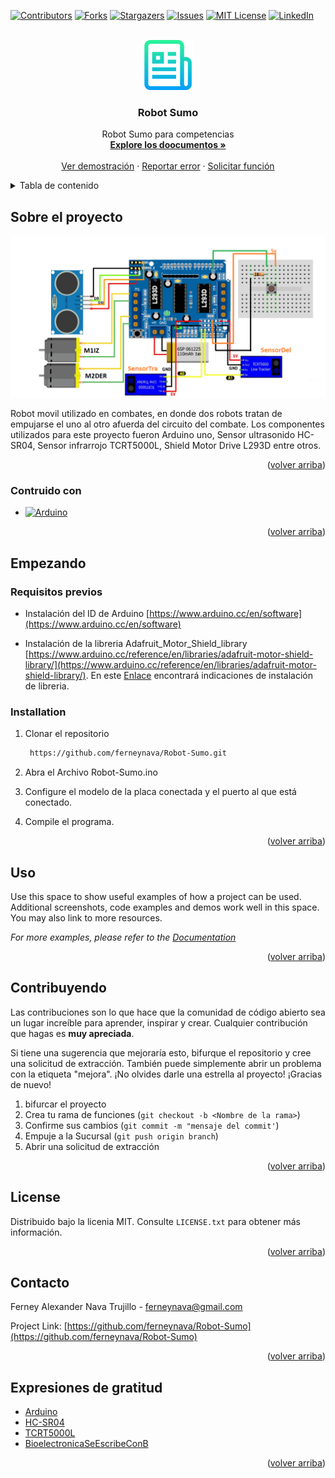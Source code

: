 <div id="top"></div>

[![Contributors][contributors-shield]][contributors-url]
[![Forks][forks-shield]][forks-url]
[![Stargazers][stars-shield]][stars-url]
[![Issues][issues-shield]][issues-url]
[![MIT License][license-shield]][license-url]
[![LinkedIn][linkedin-shield]][linkedin-url]



<!-- PROJECT LOGO -->
<br />
<div align="center">
  <a href="https://github.com/ferneynava/Robot-Sumo">
    <img src="images/logo.png" alt="Logo" width="80" height="80">
  </a>

  <h3 align="center">Robot Sumo</h3>

  <p align="center">
    Robot Sumo para competencias 
    <br />
    <a href="https://github.com/ferneynava/Robot-Sumo"><strong>Explore los doocumentos »</strong></a>
    <br />
    <br />
    <a href="https://github.com/ferneynava/Robot-Sumo">Ver demostración</a>
    ·
    <a href="https://github.com/ferneynava/Robot-Sumo/issues">Reportar error</a>
    ·
    <a href="https://github.com/ferneynava/Robot-Sumo/issues">Solicitar función</a>
  </p>
</div>



<!-- TABLE OF CONTENTS -->
<details>
  <summary>Tabla de contenido</summary>
  <ol>
    <li>
      <a href="#about-the-project">Sobre el proyecto</a>
      <ul>
        <li><a href="#built-with">Construido con</a></li>
      </ul>
    </li>
    <li>
      <a href="#getting-started">Empezando</a>
      <ul>
        <li><a href="#prerequisites">Requisitos previos</a></li>
        <li><a href="#installation">Instalación</a></li>
      </ul>
    </li>
    <li><a href="#usage">Uso</a></li>
    <li><a href="#contributing">Contribuyengo</a></li>
    <li><a href="#license">Licencia</a></li>
    <li><a href="#contact">Contacto</a></li>
    <li><a href="#acknowledgments">Expresiones de gratitud</a></li>
  </ol>
</details>



<!-- ABOUT THE PROJECT -->
## Sobre el proyecto

[![Product Name Screen Shot][product-screenshot]](https://github.com/ferneynava/Robot-Sumo)

Robot movil utilizado en combates, en donde dos robots tratan de empujarse el uno al otro afuerda del circuito del combate. Los componentes utilizados para este proyecto fueron Arduino uno, Sensor ultrasonido HC-SR04, Sensor infrarrojo TCRT5000L, Shield Motor Drive L293D entre otros. 
<p align="right">(<a href="#top">volver arriba</a>)</p>



### Contruido con 

* [![Arduino][Arduino.ino]][Arduino-url]

<p align="right">(<a href="#top">volver arriba</a>)</p>


<!-- GETTING STARTED -->
## Empezando

### Requisitos previos 

* Instalación del ID de Arduino 
  [https://www.arduino.cc/en/software](https://www.arduino.cc/en/software)

* Instalación de la libreria Adafruit_Motor_Shield_library
[https://www.arduino.cc/reference/en/libraries/adafruit-motor-shield-library/](https://www.arduino.cc/reference/en/libraries/adafruit-motor-shield-library/).
  En este [Enlace](https://docs.arduino.cc/software/ide-v1/tutorials/installing-libraries) encontrará indicaciones de instalación de libreria.  
  
### Installation

1. Clonar el repositorio 
   ```sh
    https://github.com/ferneynava/Robot-Sumo.git
   ```
2. Abra el Archivo Robot-Sumo.ino

3. Configure el modelo de la placa conectada y el puerto al que está conectado.

4.  Compile el programa. 

<p align="right">(<a href="#top">volver arriba</a>)</p>



<!-- USAGE EXAMPLES -->
## Uso

Use this space to show useful examples of how a project can be used. Additional screenshots, code examples and demos work well in this space. You may also link to more resources.

_For more examples, please refer to the [Documentation](https://example.com)_

<p align="right">(<a href="#top">volver arriba</a>)</p>


<!-- CONTRIBUTING -->
## Contribuyendo

Las contribuciones son lo que hace que la comunidad de código abierto sea un lugar increíble para aprender, inspirar y crear. Cualquier contribución que hagas es **muy apreciada**.

Si tiene una sugerencia que mejoraría esto, bifurque el repositorio y cree una solicitud de extracción. También puede simplemente abrir un problema con la etiqueta "mejora". ¡No olvides darle una estrella al proyecto! ¡Gracias de nuevo!

1. bifurcar el proyecto
2. Crea tu rama de funciones (`git checkout -b <Nombre de la rama>`)
3. Confirme sus cambios (`git commit -m "mensaje del commit'`)
4. Empuje a la Sucursal (`git push origin branch`)
5. Abrir una solicitud de extracción

<p align="right">(<a href="#top">volver arriba</a>)</p>



<!-- LICENSE -->
## License

Distribuido bajo la licenia MIT. Consulte `LICENSE.txt` para obtener más información.

<p align="right">(<a href="#top">volver arriba</a>)</p>



<!-- CONTACT -->
## Contacto

Ferney Alexander Nava Trujillo - ferneynava@gmail.com

Project Link: [https://github.com/ferneynava/Robot-Sumo](https://github.com/ferneynava/Robot-Sumo)

<p align="right">(<a href="#top">volver arriba</a>)</p>



<!-- ACKNOWLEDGMENTS -->
## Expresiones de gratitud

* [Arduino ](https://www.arduino.cc/)
* [HC-SR04](https://naylampmechatronics.com/blog/10_tutorial-de-arduino-y-sensor-ultrasonico-hc-sr04.html)
* [TCRT5000L](https://www.luisllamas.es/arduino-detector-lineas-tcrt5000l/)
* [BioelectronicaSeEscribeConB](https://github.com/BioelectronicaSeEscribeConB/ROBOT-SUMO-completo-?fbclid=IwAR0u1qpUeWJEH2W4Fr3uN4DY9cgUuD4dRP_3mWVDc7sWQcDTs3Zu9HCkOl8)

<p align="right">(<a href="#top">volver arriba</a>)</p>



<!-- MARKDOWN LINKS & IMAGES -->
<!-- https://www.markdownguide.org/basic-syntax/#reference-style-links -->
[contributors-shield]:  https://img.shields.io/github/contributors/ferneynava/Robot-Sumo.svg?style=for-the-badge
[contributors-url]: https://github.com/ferneynava/Robot-Sumo/graphs/contributors
[forks-shield]: https://img.shields.io/github/forks/ferneynava/Robot-Sumo.svg?style=for-the-badge
[forks-url]: https://github.com/ferneynava/Robot-Sumo/network/members
[stars-shield]: https://img.shields.io/github/stars/ferneynava/Robot-Sumo.svg?style=for-the-badge
[stars-url]: https://github.com/ferneynava/Robot-Sumo/stargazers
[issues-shield]: https://img.shields.io/github/issues/ferneynava/Robot-Sumo.svg?style=for-the-badge
[issues-url]: https://github.com/ferneynava/Robot-Sumo/issues
[license-shield]: https://img.shields.io/github/license/ferneynava/Robot-Sumo.svg?style=for-the-badge
[license-url]: https://github.com/ferneynava/Robot-Sumo/blob/master/LICENSE.txt
[linkedin-shield]: https://img.shields.io/badge/-LinkedIn-black.svg?style=for-the-badge&logo=linkedin&colorB=555
[linkedin-url]: https://www.linkedin.com/in/ferney-alexander-nava-trujillo-0478a8118/
[product-screenshot]: ./images/Plano%20Robot%20Sumo%20.png
[Arduino.ino]: https://img.shields.io/badge/Arduino_IDE-00979D?style=for-the-badge&logo=arduino&logoColor=white
[Arduino-url]: https://www.arduino.cc/
